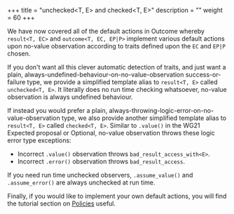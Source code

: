 +++
title = "unchecked<T, E> and checked<T, E>"
description = ""
weight = 60
+++

We have now covered all of the default actions in Outcome whereby `result<T, EC>` and `outcome<T, EC, EP|P>` implement
various default actions upon no-value observation according to traits defined upon the `EC` and `EP|P` chosen.

If you don't want all this clever automatic detection of traits, and just want a plain,
always-undefined-behaviour-on-no-value-observation success-or-failure type, we provide
a simplified template alias to `result<T, E>` called `unchecked<T, E>`. It literally does
no run time checking whatsoever, no-value observation is always undefined behaviour.

If instead you would prefer a plain, always-throwing-logic-error-on-no-value-observation
type, we also provide another simplified template alias to `result<T, E>` called `checked<T, E>`.
Similar to `.value()` in the WG21 Expected proposal or Optional, no-value observation throws
these logic error type exceptions:

- Incorrect `.value()` observation throws `bad_result_access_with<E>`.
- Incorrect `.error()` observation throws `bad_result_access`.

If you need run time unchecked observers, `.assume_value()` and `.assume_error()` are
always unchecked at run time.

Finally, if you would like to implement your own default actions, you will find the
tutorial section on [Policies](../../policies) useful.
